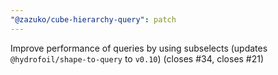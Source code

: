 ```yaml
---
"@zazuko/cube-hierarchy-query": patch
---
```


Improve performance of queries by using subselects (updates `@hydrofoil/shape-to-query` to `v0.10`) (closes #34, closes #21)
